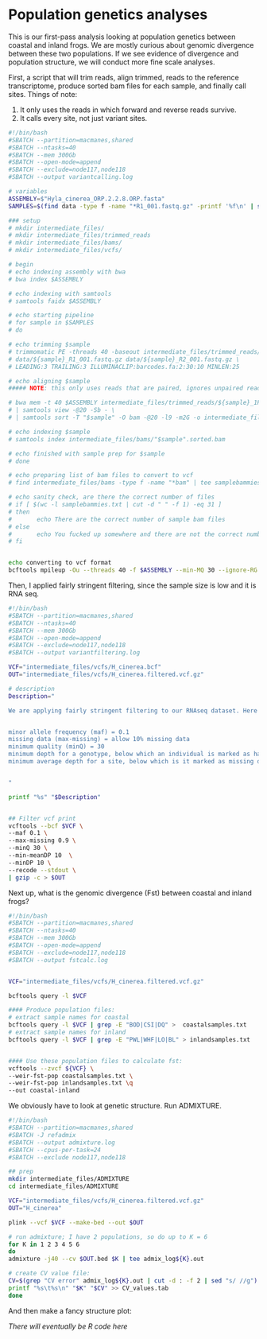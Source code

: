 # Population genetics analyses

This is our first-pass analysis looking at population genetics between coastal and inland frogs. We are mostly curious about genomic divergence between these two populations. If we see evidence of divergence and population structure, we will conduct more fine scale analyses.


First, a script that will trim reads, align trimmed, reads to the reference transcriptome, produce sorted bam files for each sample, and finally call sites. Things of note:

1. It only uses the reads in which forward and reverse reads survive.
2. It calls every site, not just variant sites.

```bash
#!/bin/bash
#SBATCH --partition=macmanes,shared
#SBATCH --ntasks=40
#SBATCH --mem 300Gb
#SBATCH --open-mode=append
#SBATCH --exclude=node117,node118
#SBATCH --output variantcalling.log

# variables
ASSEMBLY=$"Hyla_cinerea_ORP.2.2.8.ORP.fasta"
SAMPLES=$(find data -type f -name "*R1_001.fastq.gz" -printf '%f\n' | sed "s/_R1_001.fastq.gz//g")

### setup
# mkdir intermediate_files/
# mkdir intermediate_files/trimmed_reads
# mkdir intermediate_files/bams/
# mkdir intermediate_files/vcfs/

# begin
# echo indexing assembly with bwa
# bwa index $ASSEMBLY

# echo indexing with samtools
# samtools faidx $ASSEMBLY

# echo starting pipeline
# for sample in $SAMPLES
# do

# echo trimming $sample
# trimmomatic PE -threads 40 -baseout intermediate_files/trimmed_reads/$sample.fq.gz \
# data/${sample}_R1_001.fastq.gz data/${sample}_R2_001.fastq.gz \
# LEADING:3 TRAILING:3 ILLUMINACLIP:barcodes.fa:2:30:10 MINLEN:25

# echo aligning $sample
##### NOTE: this only uses reads that are paired, ignores unpaired reads.

# bwa mem -t 40 $ASSEMBLY intermediate_files/trimmed_reads/${sample}_1P.fq.gz intermediate_files/trimmed_reads/${sample}_2P.fq.gz \
# | samtools view -@20 -Sb - \
# | samtools sort -T "$sample" -O bam -@20 -l9 -m2G -o intermediate_files/bams/"$sample".sorted.bam -

# echo indexing $sample
# samtools index intermediate_files/bams/"$sample".sorted.bam

# echo finished with sample prep for $sample
# done

# echo preparing list of bam files to convert to vcf
# find intermediate_files/bams -type f -name "*bam" | tee samplebammies.txt

# echo sanity check, are there the correct number of files
# if [ $(wc -l samplebammies.txt | cut -d " " -f 1) -eq 31 ]
# then
#       echo There are the correct number of sample bam files
# else
#       echo You fucked up somewhere and there are not the correct number of sample bam files
# fi


echo converting to vcf format
bcftools mpileup -Ou --threads 40 -f $ASSEMBLY --min-MQ 30 --ignore-RG --max-depth 1000 --bam-list samplebammies.txt | bcftools call --threads 40 -m -Ov -o intermediate_files/vcfs/H_cinerea.bcf
```


Then, I applied fairly stringent filtering, since the sample size is low and it is RNA seq.

```bash
#!/bin/bash
#SBATCH --partition=macmanes,shared
#SBATCH --ntasks=40
#SBATCH --mem 300Gb
#SBATCH --open-mode=append
#SBATCH --exclude=node117,node118
#SBATCH --output variantfiltering.log

VCF="intermediate_files/vcfs/H_cinerea.bcf"
OUT="intermediate_files/vcfs/H_cinerea.filtered.vcf.gz"

# description
Description="

We are applying fairly stringent filtering to our RNAseq dataset. Here is the important information: 


minor allele frequency (maf) = 0.1 
missing data (max-missing) = allow 10% missing data 
minimum quality (minQ) = 30 
minimum depth for a genotype, below which an individual is marked as having missing data (minDP) = 10 
minimum average depth for a site, below which is it marked as missing data (--min-meanDP) = 10 


"

printf "%s" "$Description"


## Filter vcf print
vcftools --bcf $VCF \
--maf 0.1 \
--max-missing 0.9 \
--minQ 30 \
--min-meanDP 10  \
--minDP 10 \
--recode --stdout \
| gzip -c > $OUT
```

Next up, what is the genomic divergence (Fst) between coastal and inland frogs?

```bash
#!/bin/bash
#SBATCH --partition=macmanes,shared
#SBATCH --ntasks=40
#SBATCH --mem 300Gb
#SBATCH --open-mode=append
#SBATCH --exclude=node117,node118
#SBATCH --output fstcalc.log


VCF="intermediate_files/vcfs/H_cinerea.filtered.vcf.gz"

bcftools query -l $VCF

#### Produce population files:
# extract sample names for coastal
bcftools query -l $VCF | grep -E "BOD|CSI|DQ" >  coastalsamples.txt
# extract sample names for inland
bcftools query -l $VCF | grep -E "PWL|WHF|LO|BL" > inlandsamples.txt


#### Use these population files to calculate fst:
vcftools --zvcf ${VCF} \
--weir-fst-pop coastalsamples.txt \
--weir-fst-pop inlandsamples.txt \q
--out coastal-inland
```

We obviously have to look at genetic structure. Run ADMIXTURE.

```bash
#!/bin/bash
#SBATCH --partition=macmanes,shared
#SBATCH -J refadmix
#SBATCH --output admixture.log
#SBATCH --cpus-per-task=24
#SBATCH --exclude node117,node118

## prep
mkdir intermediate_files/ADMIXTURE
cd intermediate_files/ADMIXTURE

VCF="intermediate_files/vcfs/H_cinerea.filtered.vcf.gz"
OUT="H_cinerea"

plink --vcf $VCF --make-bed --out $OUT 

# run admixture; I have 2 populations, so do up to K = 6
for K in 1 2 3 4 5 6
do
admixture -j40 --cv $OUT.bed $K | tee admix_log${K}.out

# create CV value file:
CV=$(grep "CV error" admix_log${K}.out | cut -d : -f 2 | sed "s/ //g")
printf "%s\t%s\n" "$K" "$CV" >> CV_values.tab
done
```

And then make a fancy structure plot:

_There will eventually be R code here_





